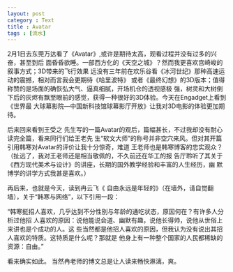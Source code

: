 ```yaml
---
layout: post
category : Text
title : Avatar
tags : [流水]
---
```

2月1日去东莞万达看了《Avatar》,或许是期待太高，观看过程并没有过多的兴奋，甚至到后 面昏昏欲睡。一部西方化的《天空之城》？然而我更喜欢宫崎峻的叙事方式；3D带来的飞行效果 远没有三年前在欢乐谷看《冰河世纪》那种高速运动的震撼，相对而言我会更期待《哈里波特》 或者《最终幻想》的3D版本；值得称赞的是场面的确恢弘大气、逼真细腻，开场机仓的透视感极 强，树灵和大树倒下后的灰烬有飘至眼前的感觉，获得一种很好的3D体验。今天在Engadget上看到《世界最 大球幕影院—中国新科技馆球幕影厅开放》让我对3D电影的体验更加期待。

后来回来看到王受之 先生写的一篇Avatar的观后，篇幅甚长，不过我却没有耐心读完全篇，看来同行们给王老先 生“软文大师”的称号并非空穴来风。但对其开篇引用韩寒对Avatar的评价让我十分惊奇，难道 王老师也是韩寒博客的忠实观众？（扯远了，我对王老师还是相当敬佩的，不久前还在华工的报 告厅聆听了其关于《西方现代美术与设计》的讲座，长期的国外教学经验和丰富的人生经历，幽 默博学的讲学方式我甚是喜欢。）

再后来，也就是今天，读到冉云飞《 自由永远是年轻的》（在墙外，请自觉翻墙），关于“韩寒与网络”，以下引用一段：

“韩寒挺招人喜欢，几乎达到不分性别与年龄的通吃状态，原因何在？有许多人分析过他招 人喜欢的原因：说他能说会道、幽默有趣，说他长得帅，说他从世俗上来讲也是个成功的人。这 些当然都是他招人喜欢的原因，但我认为没有说出其招人喜欢的特质。这特质是什么呢？那就是 他身上有一种整个国家的人民都稀缺的资源：自由。”

看来确实如此。 当然冉老师的博文总是让人读来畅快淋漓，爽。